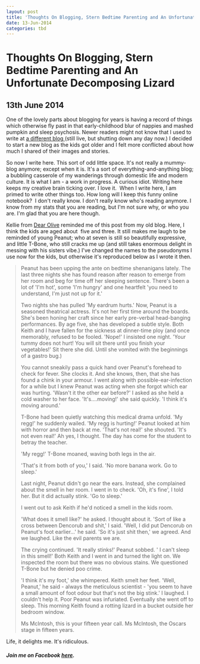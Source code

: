 ```yaml
---
layout: post
title: 'Thoughts On Blogging, Stern Bedtime Parenting and An Unfortunate Decomposing Lizard'
date: 13-Jun-2014
categories: tbd
---
```


# Thoughts On Blogging, Stern Bedtime Parenting and An Unfortunate Decomposing Lizard

## 13th June 2014

One of the lovely parts about blogging for years is having a record of things which otherwise fly past in that early-childhood blur of nappies and mashed pumpkin and sleep psychosis. Newer readers might not know that I used to write at <a href="http://www.mogantosh.blogspot.com.au/">a different blog </a>(still live,   but shutting down any day now.) I decided to start a new blog as the kids got older and I felt more conflicted about how much I shared of their images and stories.

So now I write here. This sort of odd little space. It's not really a mummy-blog anymore; except when it is. It's a sort of everything-and-anything blog; a bubbling casserole of my wanderings through domestic life and modern culture. It is what I am - a work in progress. A curious idiot. Writing here keeps my creative brain ticking over. I love it.  When I write here,   I am primed to write other things too. How long will I keep this funny online notebook?  I don't really know. I don't really know who's reading anymore. I know from my stats that you are reading, but I'm not sure why, or who you are. I'm glad that you are here though.

Kellie from <a href="http://dear-olive.blogspot.com.au/">Dear Olive</a> reminded me of this post from my old blog. Here, I think the kids are aged about  five and three. It still makes me laugh to be reminded of young Peanut; who at seven is still so beautifully expressive, and little T-Bone, who still cracks me up (and still takes enormous delight in messing with his sisters vibe.) I've changed the names to the pseudonyms I use now for the kids, but otherwise it's reproduced below as I wrote it then.

<div id="post-body-7406819631465767164" itemprop="description articleBody">

<blockquote>Peanut has been upping the ante on bedtime shenanigans lately. The last three nights she has found reason after reason to emerge from her room and beg for time off her sleeping sentence. There's been a lot of 'I'm hot', some 'I'm hungry' and one heartfelt 'you need to understand, I'm just not up for it.'



Two nights she has pulled 'My eardrum hurts.' Now, Peanut is a seasoned theatrical actress. It's not her first time around the boards. She's been honing her craft since her early pre-verbal head-banging performances. By age five, she has developed a subtle style. Both Keith and I have fallen for the sickness at dinner-time ploy (and once memorably, refused to be fooled. 'Nope!' I insisted one night. 'Your tummy does not hurt! You will sit there until you finish your vegetables!' Sit there she did. Until she vomited with the beginnings of a gastro bug.)



 

You cannot sneakily pass a quick hand over Peanut's forehead to check for fever. She clocks it. And she knows, then, that she has found a chink in your armour. I went along with possible-ear-infection for a while but I knew Peanut was acting when she forgot which ear was hurting. 'Wasn't it the other ear before?' I asked as she held a cold washer to her face. 'It's....moving!' she said quickly. 'I think it's moving around.'

 



T-Bone had been quietly watching this medical drama unfold. 'My regg!' he suddenly wailed. 'My regg is hurting!' Peanut looked at him with horror and then back at me. 'That's not real!' she shouted. 'It's not even real!' Ah yes, I thought. The day has come for the student to betray the teacher.

 



'My regg!' T-Bone moaned, waving both legs in the air.

 



'That's it from both of you,' I said. 'No more banana work. Go to sleep.'

 



Last night, Peanut didn't go near the ears. Instead, she complained about the smell in her room. I went in to check. 'Oh, it's fine', I told her. But it did actually stink. 'Go to sleep.'

 



I went out to ask Keith if he'd noticed a smell in the kids room.

 



'What does it smell like?' he asked. I thought about it. 'Sort of like a cross between Dencorub and shit,' I said. 'Well, I did put Dencorub on Peanut's foot earlier...' he said. 'So it's just shit then,' we agreed. And we laughed. Like the evil parents we are.

 



The crying continued. 'It really stinks!' Peanut sobbed. ' I can't sleep in this smell!' Both Keith and I went in and turned the light on. We inspected the room but there was no obvious stains. We questioned T-Bone but he denied poo crime.

 



'I think it's my foot,' she whimpered. Keith smelt her feet. 'Well, Peanut,' he said - always the meticulous scientist - 'you seem to have a small amount of foot odour but that's not the big stink.' I laughed. I couldn't help it. Poor Peanut was infuriated. Eventually she went off to sleep. This morning Keith found a rotting lizard in a bucket outside her bedroom window.

 



Ms McIntosh, this is your fifteen year call. Ms McIntosh, the Oscars stage in fifteen years.</blockquote>



Life, it delights me. It's ridiculous.

<h5>Join me on Facebook <a href="https://www.facebook.com/mogantosh">here</a>.</h5>
